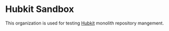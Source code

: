 Hubkit Sandbox
==============

This organization is used for testing [Hubkit](https://www.park-manager.com/hubkit/) monolith repository mangement.
